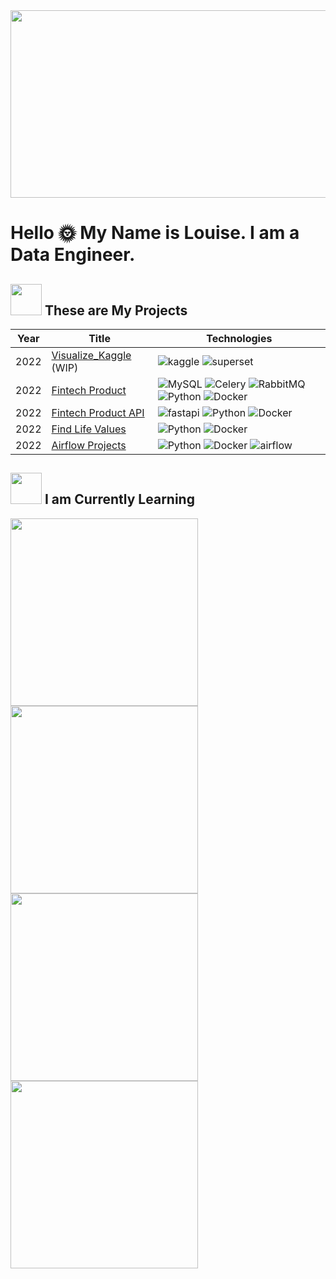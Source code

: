 
<!--
**CWJ-K/CWJ-K** is a ✨ _special_ ✨ repository because its `README.md` (this file) appears on your GitHub profile.

Here are some ideas to get you started:

- 🔭 I’m currently working on ...
- 🌱 I’m currently learning ...
- 👯 I’m looking to collaborate on ...
- 🤔 I’m looking for help with ...
- 💬 Ask me about ...
- 📫 How to reach me: ...
- 😄 Pronouns: ...
- ⚡ Fun fact: ...
-->




 <img src="https://s.yimg.com/ny/api/res/1.2/QE2JSVTx39cMM62ukegg5w--/YXBwaWQ9aGlnaGxhbmRlcjt3PTY0MDtoPTM2OQ--/https://s.yimg.com/uu/api/res/1.2/lOMT33S9ILf0Us4tTUT5Vg--~B/aD0yODg7dz01MDA7YXBwaWQ9eXRhY2h5b24-/http://media.zenfs.com/zh-Hant/homerun/gameover.com.hk/4a2700cb37849fb17e66661159501130" width = "1000" height = "300" align=center />

# Hello :sun_with_face: My Name is Louise. I am a Data Engineer.

## <img src="https://media2.giphy.com/media/QssGEmpkyEOhBCb7e1/giphy.gif?cid=ecf05e47a0n3gi1bfqntqmob8g9aid1oyj2wr3ds3mg700bl&rid=giphy.gif" width="50px" height="50px"> These are My Projects

<!-- table -->
| Year | Title                                    | Technologies                           |
|------|------------------------------------------|----------------------------------------|
| 2022 | [Visualize_Kaggle](https://github.com/CWJ-K/Visualize_Kaggle) (WIP)|![kaggle](https://img.shields.io/badge/-kaggle-black?style=flat-square&logo=kaggle) ![superset](https://img.shields.io/badge/-superset-black?style=flat-square&logo=superset)|
| 2022 | [Fintech Product](https://github.com/CWJ-K/fintech_product) | ![MySQL](https://img.shields.io/badge/-MySQL-black?style=flat-square&logo=MySQL) ![Celery](https://img.shields.io/badge/-Celery-black?style=flat-square&logo=Celery) ![RabbitMQ](https://img.shields.io/badge/-RabbitMQ-black?style=flat-square&logo=RabbitMQ) ![Python](https://img.shields.io/badge/-Python-black?style=flat-square&logo=Python) ![Docker](https://img.shields.io/badge/-Docker-black?style=flat-square&logo=Docker) |
| 2022 | [Fintech Product API](https://github.com/CWJ-K/fintech_product_api) | ![fastapi](https://img.shields.io/badge/-FastAPI-black?style=flat-square&logo=fastapi) ![Python](https://img.shields.io/badge/-Python-black?style=flat-square&logo=Python) ![Docker](https://img.shields.io/badge/-Docker-black?style=flat-square&logo=Docker)|
| 2022 | [Find Life Values](https://github.com/CWJ-K/FindLifeValues) | ![Python](https://img.shields.io/badge/-Python-black?style=flat-square&logo=Python) ![Docker](https://img.shields.io/badge/-Docker-black?style=flat-square&logo=Docker)|
| 2022 | [Airflow Projects](https://github.com/CWJ-K/Airflow_Projects) | ![Python](https://img.shields.io/badge/-Python-black?style=flat-square&logo=Python) ![Docker](https://img.shields.io/badge/-Docker-black?style=flat-square&logo=Docker) ![airflow](https://img.shields.io/badge/-Airflow-0088CC?style=flat-square&logo=apache-airflow)|


## <img src="https://static.showit.co/file/SH7R5NrySW-eb83TWiUNiw/145197/stars_gif.gif" width="50px" height="50px"> I am Currently Learning

<a href="https://github.com/CWJ-K/Linux_Note"> <img src="https://github-readme-stats.vercel.app/api/pin/?username=CWJ-K&repo=Linux_Note" width=300> </a> 
<a href="https://github.com/CWJ-K/Distributed_Computing_Note"> <img src="https://github-readme-stats.vercel.app/api/pin/?username=CWJ-K&repo=Distributed_Computing_Note" width=300> </a> 
<a href="https://github.com/CWJ-K/Python_Note"> <img src="https://github-readme-stats.vercel.app/api/pin/?username=CWJ-K&repo=Python_Note" width=300> </a> 
<a href="https://github.com/CWJ-K/FastAPI_Note"> <img src="https://github-readme-stats.vercel.app/api/pin/?username=CWJ-K&repo=FastAPI_Note" width=300> </a> 

